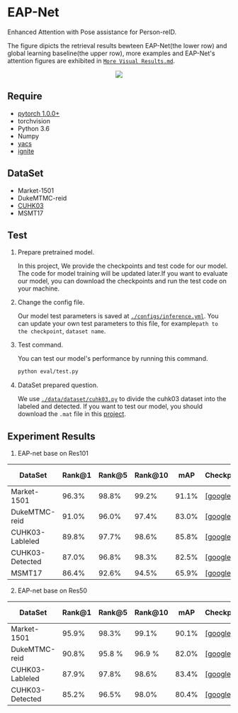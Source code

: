 # EAP-Net
Enhanced Attention with Pose assistance for Person-reID.

The figure dipicts the retrieval results bewteen EAP-Net(the lower row) and global learning baseline(the upper row), more examples and EAP-Net's attention figures are exhibited in [`More Visual Results.md`](https://github.com/EAP-Net/EAP-Net/blob/master/More%20Visual%20Results.md).
<p align="center"><img src="https://github.com/EAP-Net/EAP-Net/blob/master/query_result.png" /></p>

## Require
- [pytorch 1.0.0+](https://pytorch.org/)
- torchvision
- Python 3.6
- Numpy
- [yacs](https://github.com/rbgirshick/yacs)
- [ignite](https://pypi.org/project/pytorch-ignite/)

## DataSet
- Market-1501
- DukeMTMC-reid
- [CUHK03](http://www.ee.cuhk.edu.hk/~xgwang/CUHK_identification.html)
- MSMT17

## Test

1. Prepare pretrained model.  
  
    In this project, We provide the checkpoints and test code for our model. The code for model training will be updated later.If you want to evaluate our model, you can download the checkpoints and run the test code on your machine.

2. Change the config file.  
  
    Our model test parameters is saved at  [`./configs/inference.yml`](https://github.com/EAP-Net/EAP-Net/blob/master/configs/inference.yml). You can update your own test parameters to this file, for example`path to the checkpoint`, `dataset name`.

3. Test command.  
  
    You can test our model's performance by running this command.  
    ```bash
    python eval/test.py
    ```

4. DataSet prepared question.  
  
    We use [`./data/dataset/cuhk03.py`](https://github.com/EAP-Net/EAP-Net/blob/master/data/datasets/cuhk03.py) to divide the cuhk03 dataset into the labeled and detected. If you want to test our model, you should download the `.mat` file in this [project](https://github.com/zhunzhong07/person-re-ranking/tree/master/evaluation/data/CUHK03).

## Experiment Results
1. EAP-net base on Res101

|DataSet | Rank@1 | Rank@5 | Rank@10 | mAP| Checkpoint|Last updated|
| -------- | ----- | ----- | ----- | ---- | ---- |---- |
| Market-1501 | 96.3% | 98.8% | 99.2% | 91.1% |  [[google]](https://drive.google.com/file/d/1KdOO0Onp20tJhRgtGBvHF6B60iqAfBzh/view?usp=sharing) |23/11/2019 |
| DukeMTMC-reid | 91.0% | 96.0% | 97.4% | 83.0% | [[google]](https://drive.google.com/file/d/1Qc-QTtj_1c8dyZ6jUK0JWIVZ9U9VcXh9/view?usp=sharing) |23/11/2019 |
| CUHK03-Lableled | 89.8% | 97.7% | 98.6% | 85.8% | [[google]](https://drive.google.com/file/d/1FY3FKA8E-GWwrzJdFb-7Pqv0ZRnRXuGS/view?usp=sharing) |23/11/2019 |
| CUHK03-Detected | 87.0% | 96.8% | 98.3% | 82.5% | [[google]](https://drive.google.com/file/d/14cc1FQs4aYbb3e16j3Q2I-kHh_yjg7pY/view?usp=sharing) |23/11/2019 |
| MSMT17 | 86.4% | 92.6% | 94.5% | 65.9% | [[google]](https://drive.google.com/file/d/192JxOptm8wz2OJxjxmUK8DXFMLQ5MIE7/view?usp=sharing) |23/11/2019 |

2. EAP-net base on Res50

|DataSet | Rank@1 | Rank@5 | Rank@10 | mAP| Checkpoint| Last updated|
| -------- | ----- | ----- | ---- | ---- | ---- | ---- |
| Market-1501 | 95.9% | 98.3% |99.1% | 90.1% |  [[google]](https://drive.google.com/file/d/1ycVDFMiEissICOF_G4rEyYY3pgfUtDFm/view?usp=sharing) | 06/12/2019 |
| DukeMTMC-reid | 90.8% | 95.8 % | 96.9 % | 82.0% | [[google]](https://drive.google.com/file/d/16QZBlRv2YOC5-u1U675pVx6GwGKQscAp/view?usp=sharing) | 29/11/2019 |
| CUHK03-Lableled | 87.9% | 97.8% | 98.6% |83.4% | [[google]](https://drive.google.com/file/d/1ZX4XhrDqLyWen8yykzeZmEcMkgLh9a9A/view?usp=sharing) | 01/12/2019 |
| CUHK03-Detected | 85.2% | 96.5% | 98.0% |80.4% | [[google]](https://drive.google.com/file/d/1Vf97rFyi4zCk3xs8HWZ5LfzH-Jiub1PZ/view?usp=sharing) | 01/12/2019 |


